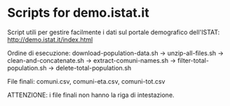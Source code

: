 Scripts for demo.istat.it
=========================

Script utili per gestire facilmente i dati sul portale demografico dell'ISTAT: http://demo.istat.it/index.html

Ordine di esecuzione: download-population-data.sh -> unzip-all-files.sh -> clean-and-concatenate.sh -> extract-comuni-names.sh -> filter-total-population.sh -> delete-total-population.sh

File finali: comuni.csv, comuni-eta.csv, comuni-tot.csv

ATTENZIONE: i file finali non hanno la riga di intestazione.
